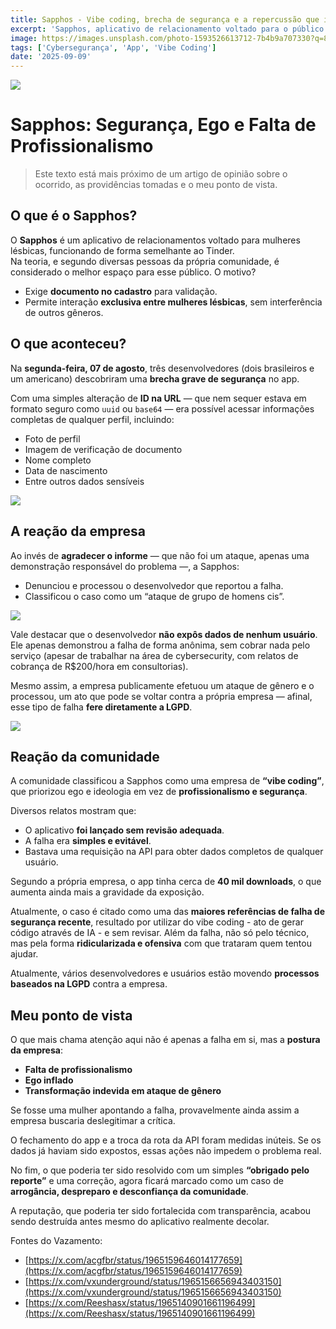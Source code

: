 ```yaml
---
title: Sapphos - Vibe coding, brecha de segurança e a repercussão que isso gerou nas redes sociais
excerpt: 'Sapphos, aplicativo de relacionamento voltado para o público feminino, possuía falha grave em seu código capaz de expor fotos e documentos das usuárias. Time responsável trabalha em nova versão mais segura.'
image: https://images.unsplash.com/photo-1593526613712-7b4b9a707330?q=80&w=1470&auto=format&fit=crop&ixlib=rb-4.1.0&ixid=M3wxMjA3fDB8MHxwaG90by1wYWdlfHx8fGVufDB8fHx8fA%3D%3D
tags: ['Cybersegurança', 'App', 'Vibe Coding']
date: '2025-09-09'
---
```


![](https://images.unsplash.com/photo-1593526613712-7b4b9a707330?q=80&w=1470&auto=format&fit=crop&ixlib=rb-4.1.0&ixid=M3wxMjA3fDB8MHxwaG90by1wYWdlfHx8fGVufDB8fHx8fA%3D%3D)

# Sapphos: Segurança, Ego e Falta de Profissionalismo

> Este texto está mais próximo de um artigo de opinião sobre o ocorrido, as providências tomadas e o meu ponto de vista.

## O que é o Sapphos?
O **Sapphos** é um aplicativo de relacionamentos voltado para mulheres lésbicas, funcionando de forma semelhante ao Tinder.  
Na teoria, e segundo diversas pessoas da própria comunidade, é considerado o melhor espaço para esse público. O motivo?  
- Exige **documento no cadastro** para validação.  
- Permite interação **exclusiva entre mulheres lésbicas**, sem interferência de outros gêneros.  

## O que aconteceu?
Na **segunda-feira, 07 de agosto**, três desenvolvedores (dois brasileiros e um americano) descobriram uma **brecha grave de segurança** no app.  

Com uma simples alteração de **ID na URL** — que nem sequer estava em formato seguro como `uuid` ou `base64` — era possível acessar informações completas de qualquer perfil, incluindo:  
- Foto de perfil  
- Imagem de verificação de documento  
- Nome completo  
- Data de nascimento  
- Entre outros dados sensíveis  

![](https://tm.ibxk.com.br/2025/09/09/09022032896005.jpg?ims=fit-in/800x500/filters:quality(70))

## A reação da empresa
Ao invés de **agradecer o informe** — que não foi um ataque, apenas uma demonstração responsável do problema —, a Sapphos:  
- Denunciou e processou o desenvolvedor que reportou a falha.  
- Classificou o caso como um “ataque de grupo de homens cis”.  

![](https://pbs.twimg.com/media/G0WjgPcWoAESfiX?format=jpg&name=large)

Vale destacar que o desenvolvedor **não expôs dados de nenhum usuário**. Ele apenas demonstrou a falha de forma anônima, sem cobrar nada pelo serviço (apesar de trabalhar na área de cybersecurity, com relatos de cobrança de R$200/hora em consultorias).  

Mesmo assim, a empresa publicamente efetuou um ataque de gênero e o processou, um ato que pode se voltar contra a própria empresa — afinal, esse tipo de falha **fere diretamente a LGPD**.  

![](https://tm.ibxk.com.br/2025/09/09/09023120811029.jpg?ims=fit-in/800x500/filters:quality(70))

## Reação da comunidade
A comunidade classificou a Sapphos como uma empresa de **“vibe coding”**, que priorizou ego e ideologia em vez de **profissionalismo e segurança**.  

Diversos relatos mostram que:  
- O aplicativo **foi lançado sem revisão adequada**.  
- A falha era **simples e evitável**.  
- Bastava uma requisição na API para obter dados completos de qualquer usuário.  

Segundo a própria empresa, o app tinha cerca de **40 mil downloads**, o que aumenta ainda mais a gravidade da exposição.  

Atualmente, o caso é citado como uma das **maiores referências de falha de segurança recente**, resultado por utilizar do vibe coding - ato de gerar código através de IA - e sem revisar. Além da falha, não só pelo técnico, mas pela forma **ridicularizada e ofensiva** com que trataram quem tentou ajudar.  

Atualmente, vários desenvolvedores e usuários estão movendo **processos baseados na LGPD** contra a empresa.  

## Meu ponto de vista
O que mais chama atenção aqui não é apenas a falha em si, mas a **postura da empresa**:  
- **Falta de profissionalismo**  
- **Ego inflado**  
- **Transformação indevida em ataque de gênero**  

Se fosse uma mulher apontando a falha, provavelmente ainda assim a empresa buscaria deslegitimar a crítica.  

O fechamento do app e a troca da rota da API foram medidas inúteis. Se os dados já haviam sido expostos, essas ações não impedem o problema real.  

No fim, o que poderia ter sido resolvido com um simples **“obrigado pelo reporte”** e uma correção, agora ficará marcado como um caso de **arrogância, despreparo e desconfiança da comunidade**.  

A reputação, que poderia ter sido fortalecida com transparência, acabou sendo destruída antes mesmo do aplicativo realmente decolar.

Fontes do Vazamento: 
- [https://x.com/acgfbr/status/1965159646014177659](https://x.com/acgfbr/status/1965159646014177659)
- [https://x.com/vxunderground/status/1965156656943403150](https://x.com/vxunderground/status/1965156656943403150)
- [https://x.com/Reeshasx/status/1965140901661196499](https://x.com/Reeshasx/status/1965140901661196499)
